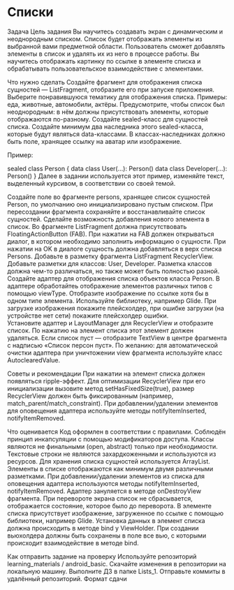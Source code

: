 # Списки

Задача
Цель задания
Вы научитесь создавать экран с динамическим и неоднородным списком. Список будет отображать элементы из выбранной вами предметной области. Пользователь сможет добавлять элементы в список и удалять их из него в процессе работы.
Вы научитесь отображать картинку по ссылке в элементе списка и обрабатывать пользовательское взаимодействие с элементами.




Что нужно сделать
Создайте фрагмент для отображения списка сущностей — ListFragment, отобразите его при запуске приложения.
Выберите понравившуюся тематику для отображения списка. Примеры: еда, животные, автомобили, актёры. Предусмотрите, чтобы список был неоднородным: в нём должны присутствовать элементы, которые отображаются по-разному.
Создайте sealed-класс для сущностей списка. Создайте минимум два наследника этого sealed-класса, которые будут являться data-классами. 
В классах-наследниках должно быть поле, хранящее ссылку на аватар или изображение.



Пример:

sealed class Person {
    data class User(...): Person()
    data class Developer(...): Person()
}
Далее в задании используется этот пример, изменяйте текст, выделенный курсивом, в соответствии со своей темой. 

Создайте поле во фрагменте persons, хранящее список сущностей Person, по умолчанию оно инициализировано пустым списком. При пересоздании фрагмента сохраняйте и восстанавливайте список сущностей.
Сделайте возможность добавления нового элемента в список. Во фрагменте ListFragment должна присутствовать FloatingActionButton (FAB). При нажатии на FAB должен открываться диалог, в котором необходимо заполнить информацию о сущности. При нажатии на OK в диалоге сущность должна добавляться  в верх списка Persons.
Добавьте в разметку фрагмента ListFragment RecyclerView. 
Добавьте разметки для классов: User, Developer. Разметка классов должна чем-то различаться, но также может быть полностью разной.
Создайте адаптер для отображения списка объектов класса Person. В адаптере обработайтеь отображение элементов различных типов с помощью viewType. 
Отобразите изображение по ссылке хотя бы в одном типе элемента. Используйте библиотеку, например Glide. При загрузке изображения покажите плейсхолдер, при ошибке загрузки (на устройстве нет сети) покажите плейсхолдер ошибки.  
Установите адаптер и LayoutManager для RecyclerView и отобразите список.
По нажатию на элемент списка этот элемент должен удаляться. 
Если список пуст — отобразите TextView в центре фрагмента с надписью «Список персон пуст».
По желанию: для автоматической очистки адаптера при уничтожении view фрагмента используйте класс AutoclearedValue.


Советы и рекомендации
При нажатии на элемент списка должен появляться ripple-эффект.
Для оптимизации RecyclerView при его инициализации вызовите метод setHasFixedSize(true), размер RecyclerView должен быть фиксированным (например, match_parent/match_constraint).
При добавлении/удалении элементов для оповещения адаптера используйте методы notifyItemInserted, notifyItemRemoved.


Что оценивается
Код оформлен в соответствии с правилами.
Соблюдён принцип инкапсуляции с помощью модификаторов доступа.
Классы являются не финальными (open, abstract) только при необходимости.
Текстовые строки не являются захардкоженными и используются из ресурсов.
Для хранения списка сущностей используется ArrayList.
Элементы в списке отображаются как минимум двумя различными разметками.
При добавлении/удалении элементов из списка для оповещения адаптера используются методы notifyItemInserted, notifyItemRemoved.
Адаптер зануляется в методе onDestroyView фрагмента.
При перевороте экрана список не сбрасывается, отображается состояние, которое было до переворота.
В элементе списка присутствует изображение, загруженное по ссылке с помощью библиотеки, например Glide. 
Установка данных в элемент списка должна происходить в методе bind у ViewHolder.
При создании вьюхолдера должны быть сохранены в поле все вью, с которыми происходит взаимодействие в методе bind.


Как отправить задание на проверку
Используйте репозиторий learning_materials / android_basic.
Скачайте изменения в репозитории на локальную машину.
Выполните ДЗ в папке Lists_1. 
Отправьте коммиты в удалённый репозиторий.
Формат сдачи